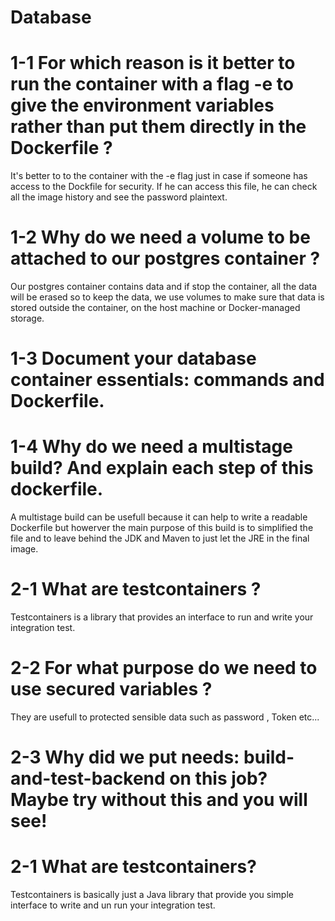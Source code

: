 # Database

# 1-1 For which reason is it better to run the container with a flag -e to give the environment variables rather than put them directly in the Dockerfile ?

It's better to to the container with the -e flag just in case if someone has access to the Dockfile for security. If he can access this file, he can check all the image history and see the password plaintext.

# 1-2 Why do we need a volume to be attached to our postgres container ? 

Our postgres container contains data and if stop the container, all the data will be erased so to keep the data, we use volumes to make sure that data is stored outside the container, on the host machine or Docker-managed storage.

# 1-3 Document your database container essentials: commands and Dockerfile.

# 1-4 Why do we need a multistage build? And explain each step of this dockerfile. 

A multistage build can be usefull because it can help to write a readable Dockerfile but howerver the main purpose of this build is to simplified the file and to leave behind the JDK and Maven to just let the JRE in the final image.

# 2-1 What are testcontainers ?
Testcontainers is a library that provides an interface to run and write your integration test.

# 2-2 For what purpose do we need to use secured variables ?

They are usefull to protected sensible data such as password , Token etc...

# 2-3 Why did we put needs: build-and-test-backend on this job? Maybe try without this and you will see!








# 2-1 What are testcontainers?

Testcontainers is basically just a Java library that provide you simple interface to write and un run your integration test.
